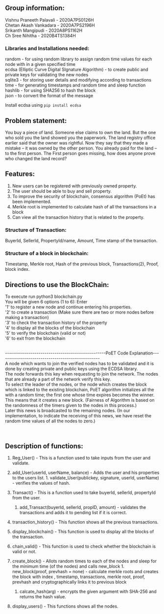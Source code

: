 ## Group information: 
Vishnu Praneeth Palavali - 2020A7PS0126H <br/>
Chetan  Akash Vankadara -  2020A7PS2196H <br/>
Srikanth Mangipudi -       2020A8PS1162H <br/>
Ch Sree Nihitha -          2020B4TS1384H <br/>


### Libraries and Installations needed: 
random - for using random library to assign random time values for each node with in a given specified time<br/>
ecdsa (Elliptic Curve Digital SIgnature Algorithm) - to create public and private keys for validating the new nodes<br/>
sqlite3 - for storing user details and modifying according to transactions<br/>
time - for generating timestamps and random time and sleep function<br/>
hashlib - for using SHA256 to hash the block<br/>
json - to convert the format of the message<br/>

Install ecdsa using `pip install ecdsa`

## Problem statement: 
 You buy a piece of land. Someone else claims to own the land. But the one who sold you the land
showed you the paperwork. The land registry office earlier said that the owner was rightful. Now
they say that they made a mistake – it was owned by the other person. You already paid for the
land – to the first person. The First person goes missing, how does anyone prove who changed
the land record?

## Features: 
1. New users can be registered with previously owned property. <br/>
2. The user should be able to buy and sell property. <br/>
3. To improve the security of blockchain, consensus algorithm (PoEt) has been implemented.<br/>
4. Merkle root is implemented to calculate hash of all the transactions in a block<br/>
5. Can view all the transaction history that is related to the property. <br/>

### Structure of Transaction: 
BuyerId, SellerId, PropertyId/name, Amount, Time stamp of the transaction. <br/>

### Structure of a block in blockchain: 
Timestamp, Merkle root, Hash of the previous block, Transactions(2), Proof, block index. <br/>

## Directions to use the BlockChain: 
To execute run python3 blockchain.py <br/> 
You will be given 6 options (1 to 6): Enter <br/>
'1' to register a new node and continue entering his properties. <br/>
'2' to create a transaction (Make sure there are two or more nodes before making a transaction) <br/>
'3' to check the transaction history of the property <br/>
'4' to display all the blocks of the blockchain <br/>
'5' to verify the blockchain (valid or not) <br/>
'6' to exit from the blockchain <br/> <br/>

---------------------------------------------------PoET Code Explanation---------------------------------------------------<br/>
A node  which wants to join the verified nodes has to be validated and it is done by creating private and public keys using the ECDSA library.
<br/>
The node forwards this key when requesting to join the network. The nodes that are already a part of the network verify this key.
<br/>
To select the leader of the nodes, or the node which creates the block which is linked to the existing blockchain, PoET algorithm initializes all the with a random time; the first one whose time expires becomes the winner. This means that it creates a new block. (Fairness of Algorithm is based on the randomness of the timers given to the nodes in this process.)
<br/>
Later this news is broadcasted to the remaining nodes. (In our implementation, to indicate the receiving of this news, we have reset the random time values of all the nodes to zero.)

<br/>

## Description of functions: 
  1. Reg_User() - This is a function used to take inputs from the user and validate. 
   1. add_User(userId, userName, balance) - Adds the user and his properties to the users list. 
     1. validate_User(publickey, signature, userId, userName) - verifies the values of hash.  
  2. Transact() - This is a function used to take buyerId, sellerId, propertyId from the user. 
     1. add_Transact(buyerId, sellerId, propID, amount) - validates the transactions and adds it to pending list if it is correct. 
  3. transaction_history() - This function shows all the previous transactions. 
  4. display_blockchain() - This function is used to display all the blocks of the transaction. 
  5. chain_valid() - This function is used to check whether the blockchain is valid or not. 
  6. create_block() - Allots random times to each of the nodes and sleep for the minimum time (of the nodes) and calls new_block
    1. new_block(proof, prevhash = none) - calculate merkle roots and creates the block with index , timestamp, transactions, merkle root, proof, prevhash and cryptographically links it to previous block 
      1. calcate_hash(arg) - encrypts the given argument with SHA-256 and returns the hash value. 
      
  7. display_users() - This functions shows all the nodes.  
 

